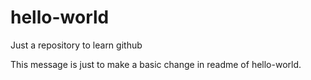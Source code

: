 # hello-world
Just a repository to learn github

This message is just to make a basic change in readme of hello-world.
